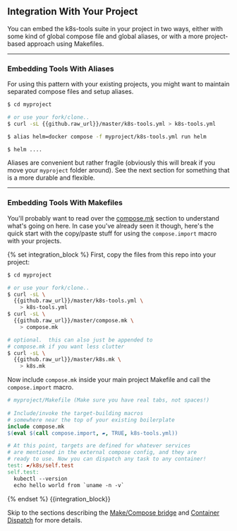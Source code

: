 ## Integration With Your Project

You can embed the k8s-tools suite in your project in two ways, either with some kind of global compose file and global aliases, or with a more project-based approach using Makefiles.

----------------------------------------------------

### Embedding Tools With Aliases

For using this pattern with your existing projects, you might want to maintain separated compose files and setup aliases.

```bash
$ cd myproject

# or use your fork/clone..
$ curl -sL {{github.raw_url}}/master/k8s-tools.yml > k8s-tools.yml

$ alias helm=docker compose -f myproject/k8s-tools.yml run helm

$ helm ....
```

Aliases are convenient but rather fragile (obviously this will break if you move your `myproject` folder around).  See the next section for something that is a more durable and flexible.

----------------------------------------------------

### Embedding Tools With Makefiles

You'll probably want to read over the [compose.mk](#makefilecomposemk) section to understand what's going on here.  In case you've already seen it though, here's the quick start with the copy/paste stuff for using the `compose.import` macro with your projects.

{% set integration_block %}
First, copy the files from this repo into your project:

```bash
$ cd myproject 

# or use your fork/clone..
$ curl -sL \
  {{github.raw_url}}/master/k8s-tools.yml \
    > k8s-tools.yml
$ curl -sL \
  {{github.raw_url}}/master/compose.mk \
    > compose.mk

# optional.  this can also just be appended to
# compose.mk if you want less clutter
$ curl -sL \
  {{github.raw_url}}/master/k8s.mk \
    > k8s.mk
```

Now include `compose.mk` inside your main project Makefile and call the `compose.import` macro.

```Makefile
# myproject/Makefile (Make sure you have real tabs, not spaces!)
 
# Include/invoke the target-building macros 
# somewhere near the top of your existing boilerplate
include compose.mk
$(eval $(call compose.import, ▰, TRUE, k8s-tools.yml))

# At this point, targets are defined for whatever services
# are mentioned in the external compose config, and they are
# ready to use. Now you can dispatch any task to any container!
test: ▰/k8s/self.test
self.test:
  kubectl --version
  echo hello world from `uname -n -v`
```
{% endset %}
{{integration_block}}

Skip to the sections describing the [Make/Compose bridge](#makecompose-bridge) and [Container Dispatch](#container-dispatch) for more details.

